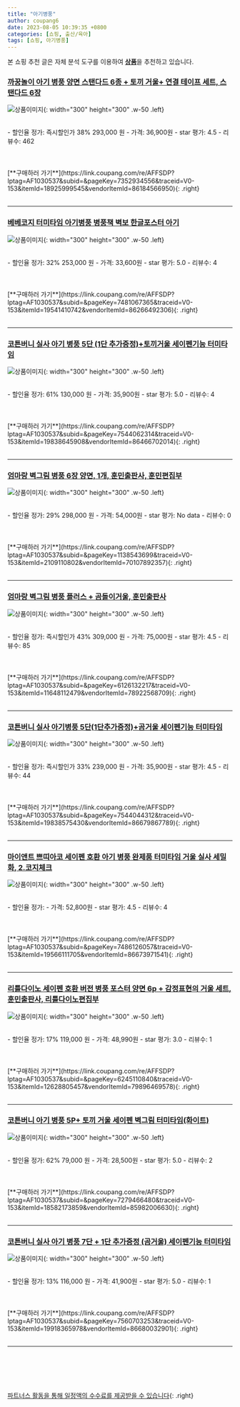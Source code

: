 ```yaml
---
title: "아기병풍"
author: coupang6
date: 2023-08-05 10:39:35 +0800
categories: [쇼핑, 출산/육아]
tags: [쇼핑, 아기병풍]
---
```


본 쇼핑 추천 글은 자체 분석 도구를 이용하여 [**상품**](https://link.coupang.com/a/bao1ui)을 추천하고 있습니다.

### [까꿍놀이 아기 병풍 양면 스탠다드 6종 + 토끼 거울+ 연결 테이프 세트, 스탠다드 6장](https://link.coupang.com/re/AFFSDP?lptag=AF1030537&subid=&pageKey=7352934556&traceid=V0-153&itemId=18925999545&vendorItemId=86184566950)

![상품이미지](https://thumbnail8.coupangcdn.com/thumbnails/remote/230x230ex/image/retail/images/2023/06/05/13/0/cf97f2d1-33c9-4b79-ba76-cee4298c2e6e.jpg){: width="300" height="300" .w-50 .left}


<br>
- 할인율 정가: 즉시할인가 38%  293,000   원
- 가격: 36,900원
- star 평가: 4.5
- 리뷰수: 462
<br>
<br>
<br>
<br>
[**구매하러 가기**](https://link.coupang.com/re/AFFSDP?lptag=AF1030537&subid=&pageKey=7352934556&traceid=V0-153&itemId=18925999545&vendorItemId=86184566950){: .right}
<br>
<br>

---

### [베베코지 터미타임 아기병풍 병풍책 벽보 한글포스터 아기](https://link.coupang.com/re/AFFSDP?lptag=AF1030537&subid=&pageKey=7481067365&traceid=V0-153&itemId=19541410742&vendorItemId=86266492306)

![상품이미지](https://thumbnail9.coupangcdn.com/thumbnails/remote/230x230ex/image/vendor_inventory/b97d/5e8b5402c8ba3b7a24c04066cdc547a2711d343eee1eb12e7a723dc0102a.jpg){: width="300" height="300" .w-50 .left}


<br>
- 할인율 정가: 32%  253,000   원
- 가격: 33,600원
- star 평가: 5.0
- 리뷰수: 4
<br>
<br>
<br>
<br>
[**구매하러 가기**](https://link.coupang.com/re/AFFSDP?lptag=AF1030537&subid=&pageKey=7481067365&traceid=V0-153&itemId=19541410742&vendorItemId=86266492306){: .right}
<br>
<br>

---

### [코튼버니 실사 아기 병풍 5단 (1단 추가증정)+토끼거울 세이펜기능 터미타임](https://link.coupang.com/re/AFFSDP?lptag=AF1030537&subid=&pageKey=7544062314&traceid=V0-153&itemId=19838645908&vendorItemId=86466702014)

![상품이미지](https://thumbnail9.coupangcdn.com/thumbnails/remote/230x230ex/image/vendor_inventory/eaf9/00766201e78ef1a87a8a568e29706625bfa9272c004e09019e83ae704bc7.jpg){: width="300" height="300" .w-50 .left}


<br>
- 할인율 정가: 61%  130,000   원
- 가격: 35,900원
- star 평가: 5.0
- 리뷰수: 4
<br>
<br>
<br>
<br>
[**구매하러 가기**](https://link.coupang.com/re/AFFSDP?lptag=AF1030537&subid=&pageKey=7544062314&traceid=V0-153&itemId=19838645908&vendorItemId=86466702014){: .right}
<br>
<br>

---

### [엄마랑 벽그림 병풍 6장 양면, 1개, 훈민출판사, 훈민편집부](https://link.coupang.com/re/AFFSDP?lptag=AF1030537&subid=&pageKey=1138543699&traceid=V0-153&itemId=2109110802&vendorItemId=70107892357)

![상품이미지](https://thumbnail6.coupangcdn.com/thumbnails/remote/230x230ex/image/retail/images/4684208530881118-da864441-fe28-4710-9745-00c7c851d18c.jpg){: width="300" height="300" .w-50 .left}


<br>
- 할인율 정가: 29%  298,000   원
- 가격: 54,000원
- star 평가: No data
- 리뷰수: 0
<br>
<br>
<br>
<br>
[**구매하러 가기**](https://link.coupang.com/re/AFFSDP?lptag=AF1030537&subid=&pageKey=1138543699&traceid=V0-153&itemId=2109110802&vendorItemId=70107892357){: .right}
<br>
<br>

---

### [엄마랑 벽그림 병풍 플러스 + 곰돌이거울, 훈민출판사](https://link.coupang.com/re/AFFSDP?lptag=AF1030537&subid=&pageKey=6126132217&traceid=V0-153&itemId=11648112479&vendorItemId=78922568709)

![상품이미지](https://thumbnail9.coupangcdn.com/thumbnails/remote/230x230ex/image/rs_quotation_api/9ht0ttpk/9eb67a1ea51541ccbdfe078718389fb9.jpg){: width="300" height="300" .w-50 .left}


<br>
- 할인율 정가: 즉시할인가 43%  309,000   원
- 가격: 75,000원
- star 평가: 4.5
- 리뷰수: 85
<br>
<br>
<br>
<br>
[**구매하러 가기**](https://link.coupang.com/re/AFFSDP?lptag=AF1030537&subid=&pageKey=6126132217&traceid=V0-153&itemId=11648112479&vendorItemId=78922568709){: .right}
<br>
<br>

---

### [코튼버니 실사 아기병풍 5단(1단추가증정)+곰거울 세이펜기능 터미타임](https://link.coupang.com/re/AFFSDP?lptag=AF1030537&subid=&pageKey=7544044312&traceid=V0-153&itemId=19838575430&vendorItemId=86679867789)

![상품이미지](https://thumbnail10.coupangcdn.com/thumbnails/remote/230x230ex/image/vendor_inventory/aaf7/55ef07476fbcd6851b428d507962eeaa558df0d0a47d9e1f5cb7605f34a6.jpg){: width="300" height="300" .w-50 .left}


<br>
- 할인율 정가: 즉시할인가 33%  239,000   원
- 가격: 35,900원
- star 평가: 4.5
- 리뷰수: 44
<br>
<br>
<br>
<br>
[**구매하러 가기**](https://link.coupang.com/re/AFFSDP?lptag=AF1030537&subid=&pageKey=7544044312&traceid=V0-153&itemId=19838575430&vendorItemId=86679867789){: .right}
<br>
<br>

---

### [마이앤트 쁘띠아코 세이펜 호환 아기 병풍 완제품 터미타임 거울 실사 세밀화, 2.코지체크](https://link.coupang.com/re/AFFSDP?lptag=AF1030537&subid=&pageKey=7486126057&traceid=V0-153&itemId=19566111705&vendorItemId=86673971541)

![상품이미지](https://thumbnail7.coupangcdn.com/thumbnails/remote/230x230ex/image/vendor_inventory/1c76/b122f0f5ab03398e3e1041711e19c1f72fafdd0bdf74f81f479a216cc118.jpg){: width="300" height="300" .w-50 .left}


<br>
- 할인율 정가: 
- 가격: 52,800원
- star 평가: 4.5
- 리뷰수: 4
<br>
<br>
<br>
<br>
[**구매하러 가기**](https://link.coupang.com/re/AFFSDP?lptag=AF1030537&subid=&pageKey=7486126057&traceid=V0-153&itemId=19566111705&vendorItemId=86673971541){: .right}
<br>
<br>

---

### [리틀다이노 세이펜 호환 버전 병풍 포스터 양면 6p + 감정표현의 거울 세트, 훈민출판사, 리틀다이노편집부](https://link.coupang.com/re/AFFSDP?lptag=AF1030537&subid=&pageKey=6245110840&traceid=V0-153&itemId=12628805457&vendorItemId=79896469578)

![상품이미지](https://thumbnail10.coupangcdn.com/thumbnails/remote/230x230ex/image/rs_quotation_api/5sszenij/9c50dc8d73f44686a977f8475699caba.jpg){: width="300" height="300" .w-50 .left}


<br>
- 할인율 정가: 17%  119,000   원
- 가격: 48,990원
- star 평가: 3.0
- 리뷰수: 1
<br>
<br>
<br>
<br>
[**구매하러 가기**](https://link.coupang.com/re/AFFSDP?lptag=AF1030537&subid=&pageKey=6245110840&traceid=V0-153&itemId=12628805457&vendorItemId=79896469578){: .right}
<br>
<br>

---

### [코튼버니 아기 병풍 5P+ 토끼 거울 세이펜 벽그림 터미타임(화이트)](https://link.coupang.com/re/AFFSDP?lptag=AF1030537&subid=&pageKey=7279466480&traceid=V0-153&itemId=18582173859&vendorItemId=85982006630)

![상품이미지](https://thumbnail6.coupangcdn.com/thumbnails/remote/230x230ex/image/vendor_inventory/fc94/fa68a099c6b8c6ef74c669f1db729a7b046ff18bd39dd1789849ba5115e8.jpg){: width="300" height="300" .w-50 .left}


<br>
- 할인율 정가: 62%  79,000   원
- 가격: 28,500원
- star 평가: 5.0
- 리뷰수: 2
<br>
<br>
<br>
<br>
[**구매하러 가기**](https://link.coupang.com/re/AFFSDP?lptag=AF1030537&subid=&pageKey=7279466480&traceid=V0-153&itemId=18582173859&vendorItemId=85982006630){: .right}
<br>
<br>

---

### [코튼버니 실사 아기 병풍 7단 + 1단 추가증정 (곰거울) 세이펜기능 터미타임](https://link.coupang.com/re/AFFSDP?lptag=AF1030537&subid=&pageKey=7560703253&traceid=V0-153&itemId=19918365978&vendorItemId=86680032901)

![상품이미지](https://thumbnail7.coupangcdn.com/thumbnails/remote/230x230ex/image/vendor_inventory/c398/86ea389632a9abe64a7ad552d3d758b5fd02982f5ed22ca0d5c95817643f.jpeg){: width="300" height="300" .w-50 .left}


<br>
- 할인율 정가: 13%  116,000   원
- 가격: 41,900원
- star 평가: 5.0
- 리뷰수: 1
<br>
<br>
<br>
<br>
[**구매하러 가기**](https://link.coupang.com/re/AFFSDP?lptag=AF1030537&subid=&pageKey=7560703253&traceid=V0-153&itemId=19918365978&vendorItemId=86680032901){: .right}
<br>
<br>

---
<br><br><br><br><br> [파트너스 활동을 통해 일정액의 수수료를 제공받을 수 있습니다](https://link.coupang.com/a/bao1ui){: .right}